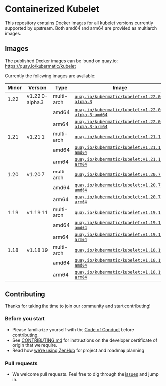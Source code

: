 # Containerized Kubelet

This repository contains Docker images for all kubelet versions currently supported by upstream.
Both amd64 and arm64 are provided as multiarch images.

## Images

The published Docker images can be found on quay.io: https://quay.io/kubermatic/kubelet

Currently the following images are available:

<!-- versions_start -->
| Minor | Version | Type | Image |
| ----- | ------- | ---- | ----- |
| 1.22 | v1.22.0-alpha.3 | multi-arch | [`quay.io/kubermatic/kubelet:v1.22.0-alpha.3`](https://quay.io/kubermatic/kubelet:v1.22.0-alpha.3) |
| | | amd64 | [`quay.io/kubermatic/kubelet:v1.22.0-alpha.3-amd64`](https://quay.io/kubermatic/kubelet:v1.22.0-alpha.3-amd64) |
| | | arm64 | [`quay.io/kubermatic/kubelet:v1.22.0-alpha.3-arm64`](https://quay.io/kubermatic/kubelet:v1.22.0-alpha.3-arm64) |
| 1.21 | v1.21.1 | multi-arch | [`quay.io/kubermatic/kubelet:v1.21.1`](https://quay.io/kubermatic/kubelet:v1.21.1) |
| | | amd64 | [`quay.io/kubermatic/kubelet:v1.21.1-amd64`](https://quay.io/kubermatic/kubelet:v1.21.1-amd64) |
| | | arm64 | [`quay.io/kubermatic/kubelet:v1.21.1-arm64`](https://quay.io/kubermatic/kubelet:v1.21.1-arm64) |
| 1.20 | v1.20.7 | multi-arch | [`quay.io/kubermatic/kubelet:v1.20.7`](https://quay.io/kubermatic/kubelet:v1.20.7) |
| | | amd64 | [`quay.io/kubermatic/kubelet:v1.20.7-amd64`](https://quay.io/kubermatic/kubelet:v1.20.7-amd64) |
| | | arm64 | [`quay.io/kubermatic/kubelet:v1.20.7-arm64`](https://quay.io/kubermatic/kubelet:v1.20.7-arm64) |
| 1.19 | v1.19.11 | multi-arch | [`quay.io/kubermatic/kubelet:v1.19.11`](https://quay.io/kubermatic/kubelet:v1.19.11) |
| | | amd64 | [`quay.io/kubermatic/kubelet:v1.19.11-amd64`](https://quay.io/kubermatic/kubelet:v1.19.11-amd64) |
| | | arm64 | [`quay.io/kubermatic/kubelet:v1.19.11-arm64`](https://quay.io/kubermatic/kubelet:v1.19.11-arm64) |
| 1.18 | v1.18.19 | multi-arch | [`quay.io/kubermatic/kubelet:v1.18.19`](https://quay.io/kubermatic/kubelet:v1.18.19) |
| | | amd64 | [`quay.io/kubermatic/kubelet:v1.18.19-amd64`](https://quay.io/kubermatic/kubelet:v1.18.19-amd64) |
| | | arm64 | [`quay.io/kubermatic/kubelet:v1.18.19-arm64`](https://quay.io/kubermatic/kubelet:v1.18.19-arm64) |


<!-- versions_end -->

## Contributing

Thanks for taking the time to join our community and start contributing!

### Before you start

* Please familiarize yourself with the [Code of Conduct][3] before contributing.
* See [CONTRIBUTING.md][2] for instructions on the developer certificate of origin that we require.
* Read how [we're using ZenHub][13] for project and roadmap planning

### Pull requests

* We welcome pull requests. Feel free to dig through the [issues][1] and jump in.

[1]: https://github.com/kubermatic/kubelet/issues
[2]: https://github.com/kubermatic/kubelet/blob/master/CONTRIBUTING.md
[3]: https://github.com/kubermatic/kubelet/blob/master/CODE_OF_CONDUCT.md

[11]: https://groups.google.com/forum/#!forum/kubermatic-dev
[12]: https://kubermatic.slack.com/messages/kubelet
[13]: https://github.com/kubermatic/kubelet/blob/master/Zenhub.md
[15]: http://slack.kubermatic.io/
